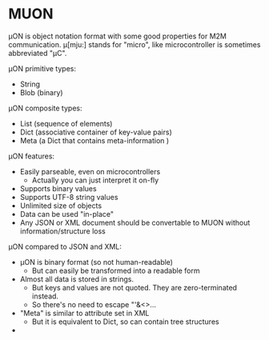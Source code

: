 # MUON
µON is object notation format with some good properties for M2M communication.
µ[mju:] stands for "micro", like microcontroller is sometimes abbreviated "µC".

µON primitive types:
* String
* Blob (binary)

µON composite types:
* List (sequence of elements)
* Dict (associative container of key-value pairs)
* Meta (a Dict that contains meta-information )

µON features:
* Easily parseable, even on microcontrollers
  * Actually you can just interpret it on-fly
* Supports binary values
* Supports UTF-8 string values
* Unlimited size of objects
* Data can be used "in-place"
* Any JSON or XML document should be convertable to MUON without information/structure loss

µON compared to JSON and XML:
* µON is binary format (so not human-readable)
  * But can easily be transformed into a readable form
* Almost all data is stored in strings.
  * But keys and values are not quoted. They are zero-terminated instead.
  * So there's no need to escape "'&<>...
* "Meta" is similar to attribute set in XML
  * But it is equivalent to Dict, so can contain tree structures
* 
